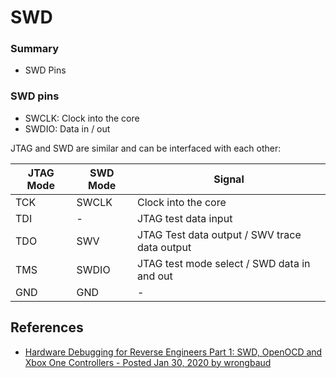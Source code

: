 # SWD

### Summary

* SWD Pins

### SWD pins

* SWCLK: Clock into the core
* SWDIO: Data in / out

JTAG and SWD are similar and can be interfaced with each other:

| JTAG Mode | SWD Mode | Signal                                        |
| --------- | -------- | --------------------------------------------- |
| TCK       | SWCLK    | Clock into the core                           |
| TDI       | -        | JTAG test data input                          |
| TDO       | SWV      | JTAG Test data output / SWV trace data output |
| TMS       | SWDIO    | JTAG test mode select / SWD data in and out   |
| GND       | GND      | -                                             |


## References

* [Hardware Debugging for Reverse Engineers Part 1: SWD, OpenOCD and Xbox One Controllers - Posted Jan 30, 2020 by wrongbaud](https://wrongbaud.github.io/posts/stm-xbox-jtag/)
